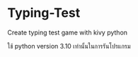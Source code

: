 # Typing-Test
Create typing test game with kivy python

ใช้ python version 3.10 เท่านั้นในการรันโปรแกรม
